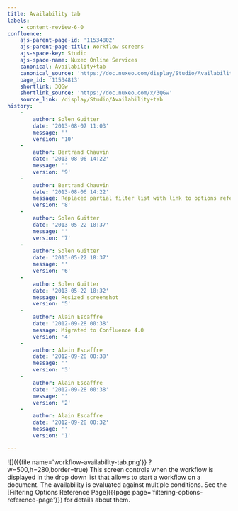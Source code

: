 ```yaml
---
title: Availability tab
labels:
    - content-review-6-0
confluence:
    ajs-parent-page-id: '11534802'
    ajs-parent-page-title: Workflow screens
    ajs-space-key: Studio
    ajs-space-name: Nuxeo Online Services
    canonical: Availability+tab
    canonical_source: 'https://doc.nuxeo.com/display/Studio/Availability+tab'
    page_id: '11534813'
    shortlink: 3QGw
    shortlink_source: 'https://doc.nuxeo.com/x/3QGw'
    source_link: /display/Studio/Availability+tab
history:
    - 
        author: Solen Guitter
        date: '2013-08-07 11:03'
        message: ''
        version: '10'
    - 
        author: Bertrand Chauvin
        date: '2013-08-06 14:22'
        message: ''
        version: '9'
    - 
        author: Bertrand Chauvin
        date: '2013-08-06 14:22'
        message: Replaced partial filter list with link to options reference
        version: '8'
    - 
        author: Solen Guitter
        date: '2013-05-22 18:37'
        message: ''
        version: '7'
    - 
        author: Solen Guitter
        date: '2013-05-22 18:37'
        message: ''
        version: '6'
    - 
        author: Solen Guitter
        date: '2013-05-22 18:32'
        message: Resized screenshot
        version: '5'
    - 
        author: Alain Escaffre
        date: '2012-09-28 00:38'
        message: Migrated to Confluence 4.0
        version: '4'
    - 
        author: Alain Escaffre
        date: '2012-09-28 00:38'
        message: ''
        version: '3'
    - 
        author: Alain Escaffre
        date: '2012-09-28 00:38'
        message: ''
        version: '2'
    - 
        author: Alain Escaffre
        date: '2012-09-28 00:32'
        message: ''
        version: '1'

---
```

![]({{file name='workflow-availability-tab.png'}} ?w=500,h=280,border=true)
This screen controls when the workflow is displayed in the drop down list that allows to start a workflow on a document. The availability is evaluated against multiple conditions. See the [Filtering Options Reference Page]({{page page='filtering-options-reference-page'}}) for details about them.